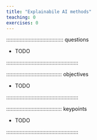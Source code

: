 ```yaml
---
title: "Explainabile AI methods"
teaching: 0
exercises: 0
---
```


:::::::::::::::::::::::::::::::::::::: questions 

- TODO

::::::::::::::::::::::::::::::::::::::::::::::::

::::::::::::::::::::::::::::::::::::: objectives

- TODO

::::::::::::::::::::::::::::::::::::::::::::::::

::::::::::::::::::::::::::::::::::::: keypoints 

- TODO

::::::::::::::::::::::::::::::::::::::::::::::::
